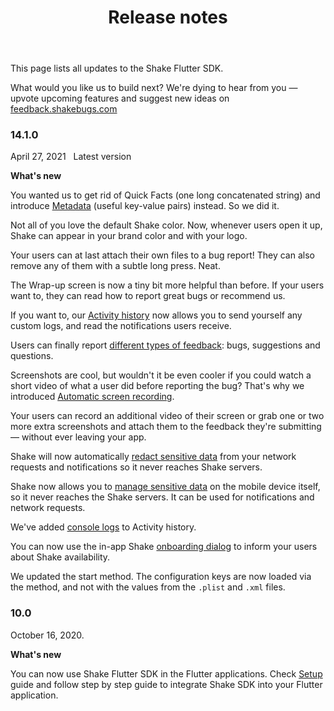 ﻿---
id: flutter-releases
title: Release notes
---
This page lists all updates to the Shake Flutter SDK.

What would you like us to build next? We're dying to hear from you — upvote upcoming features and suggest new ideas on [feedback.shakebugs.com](https://feedback.shakebugs.com/)

### 14.1.0
<span class="tag-button">April 27, 2021</span>&nbsp;&nbsp;
<span class="tag-button green-tag-button">Latest version</span>

**What's new**

You wanted us to get rid of Quick Facts (one long concatenated string)
and introduce [Metadata](/flutter/metadata.md) (useful key-value pairs) instead. So we did it.

Not all of you love the default Shake color. Now, whenever users open it up, Shake can appear in your brand color and with your logo.

Your users can at last attach their own files to a bug report! They can also remove any of them with a subtle long press. Neat.

The Wrap-up screen is now a tiny bit more helpful than before. If your users want to, they can read how to report great bugs or recommend us.

If you want to, our [Activity history](/flutter/activity.md) now allows you to send yourself any custom logs, and read the notifications users receive.

Users can finally report [different types of feedback](/flutter/feedback-type.md): bugs, suggestions and questions.

Screenshots are cool, but wouldn't it be even cooler if you could watch a short video of what a user did before reporting the bug? That's why we introduced [Automatic screen recording](/flutter/automatic-screen-recording.md).

Your users can record an additional video of their screen or grab one or two more extra screenshots and attach them to the feedback they're submitting — without ever leaving your app.

Shake will now automatically [redact sensitive data](flutter/manage-sensitive-data.md#automatically-redacted-sensitive-data) from your network requests and notifications so it never reaches Shake servers.

Shake now allows you to [manage sensitive data](flutter/manage-sensitive-data.md) on the mobile device itself, so it never reaches the Shake servers. It can be used for notifications and network requests.

We've added [console logs](flutter/activity.md#console-logs) to Activity history.

You can now use the in-app Shake [onboarding dialog](flutter/intro-message.md) to inform your users about Shake availability.

We updated the start method. The configuration keys are now loaded via the method, and not with the values from the `.plist` and `.xml` files.

### 10.0
<span class="tag-button">October 16, 2020.</span>&nbsp;&nbsp;

**What's new**

You can now use Shake Flutter SDK in the Flutter applications. Check [Setup](/flutter/setup.md) guide and follow step by step
guide to integrate Shake SDK into your Flutter application.
